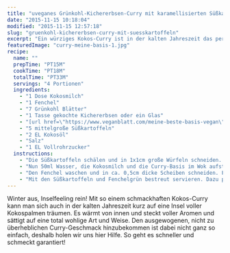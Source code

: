 ```yaml
---
title: "uveganes Grünkohl-Kichererbsen-Curry mit karamellisierten Süßkartoffeln"
date: "2015-11-15 10:18:04"
modified: "2015-11-15 12:57:18"
slug: "gruenkohl-kichererbsen-curry-mit-suesskartoffeln"
excerpt: "Ein würziges Kokos-Curry ist in der kalten Jahreszeit das perfekte Comfort Food! Mit unserem Rezept gehen wir zwar eine Abkürzung, das Ergebnis wird Euch garantiert überzeugen!"
featuredImage: "curry-meine-basis-1.jpg"
recipe:
  name: ""
  prepTime: "PT15M"
  cookTime: "PT18M"
  totalTime: "PT33M"
  servings: "4 Portionen"
  ingredients:
    - "1 Dose Kokosmilch"
    - "1 Fenchel"
    - "7 Grünkohl Blätter"
    - "1 Tasse gekochte Kichererbsen oder ein Glas"
    - "[url href=\"https://www.veganblatt.com/meine-beste-basis-vegan\" target=\"_blank\"]1 Inzersdorfer \"Meine beste Basis\" für Curry[/url]"
    - "5 mittelgroße Süßkartoffeln"
    - "2 EL Kokosöl"
    - "Salz"
    - "1 EL Vollrohrzucker"
  instructions:
    - "Die Süßkartoffeln schälen und in 1x1cm große Würfeln schneiden. Einen Wok mit dem Kokosöl aufstellen und die Süßkartoffel-Würfel darin ca. 8min braten bis sie weich sind. Salzen und immer wieder gut umrühren. Nach 6min den Löffel Zucker zugeben und mitbraten bis es karamelisiert. Auf einen Teller geben und beiseite stellen."
    - "Nun 50ml Wasser, die Kokosmilch und die Curry-Basis im Wok aufstellen und gut rühren bis es kocht."
    - "Den Fenchel waschen und in ca. 0,5cm dicke Scheiben schneiden. Fenchelgrün aufheben. Die harten Stiele vom gewaschenen Grünkohl wegschneiden und die Blätter grob zerteilen. Gemüse und Kichererbsen ins Curry geben und für 8-10min köcheln lassen bis Fenchel und Grünkohl weich sind."
    - "Mit den Süßkartoffeln und Fenchelgrün bestreut servieren. Dazu passt Reis oder Naan."
---
```


Winter aus, Inselfeeling rein! Mit so einem schmackhaften Kokos-Curry kann man sich auch in der kalten Jahreszeit kurz auf eine Insel voller Kokospalmen träumen. Es wärmt von innen und steckt voller Aromen und sättigt auf eine total wohlige Art und Weise. Den ausgewogenen, nicht zu überheblichen Curry-Geschmack hinzubekommen ist dabei nicht ganz so einfach, deshalb holen wir uns hier Hilfe. So geht es schneller und schmeckt garantiert!